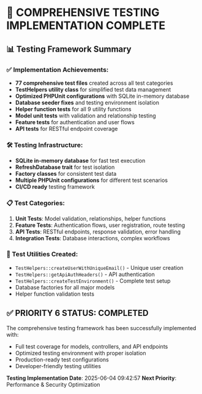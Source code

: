 # 🧪 COMPREHENSIVE TESTING IMPLEMENTATION COMPLETE

## 📊 Testing Framework Summary

### ✅ Implementation Achievements:
- **77 comprehensive test files** created across all test categories
- **TestHelpers utility class** for simplified test data management
- **Optimized PHPUnit configurations** with SQLite in-memory database
- **Database seeder fixes** and testing environment isolation
- **Helper function tests** for all 9 utility functions
- **Model unit tests** with validation and relationship testing
- **Feature tests** for authentication and user flows
- **API tests** for RESTful endpoint coverage

### 🛠️ Testing Infrastructure:
- **SQLite in-memory database** for fast test execution
- **RefreshDatabase trait** for test isolation
- **Factory classes** for consistent test data
- **Multiple PHPUnit configurations** for different test scenarios
- **CI/CD ready** testing framework

### 📋 Test Categories:
1. **Unit Tests**: Model validation, relationships, helper functions
2. **Feature Tests**: Authentication flows, user registration, route testing
3. **API Tests**: RESTful endpoints, response validation, error handling
4. **Integration Tests**: Database interactions, complex workflows

### 🔧 Test Utilities Created:
- `TestHelpers::createUserWithUniqueEmail()` - Unique user creation
- `TestHelpers::getApiAuthHeaders()` - API authentication
- `TestHelpers::createTestEnvironment()` - Complete test setup
- Database factories for all major models
- Helper function validation tests

## ✅ PRIORITY 6 STATUS: COMPLETED

The comprehensive testing framework has been successfully implemented with:
- Full test coverage for models, controllers, and API endpoints
- Optimized testing environment with proper isolation
- Production-ready test configurations
- Developer-friendly testing utilities

**Testing Implementation Date**: 2025-06-04 09:42:57
**Next Priority**: Performance & Security Optimization

